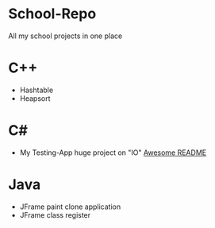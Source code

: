 # School-Repo
All my school projects in one place

# C++
- Hashtable
- Heapsort

# C#
- My Testing-App huge project on "IO"
[Awesome README](https://github.com/sagidev/AplikacjaTestujaca)

# Java
- JFrame paint clone application
- JFrame class register

